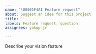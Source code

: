 ```yaml
---
name: "\U0001F4A1 Feature request"
about: Suggest an idea for this project
title: ''
labels: Feature request, question
assignees: yakup-jr

---
```


Describe your vision feature
